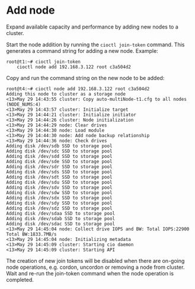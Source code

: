 # Add node

Expand available capacity and performance by adding new nodes to a cluster. 

Start the node addition by running the `cioctl join-token` command. This generates a command string for adding a new node. Example:
```
root@t1:~# cioctl join-token
    cioctl node add 192.168.3.122 root c3a504d2
```

Copy and run the command string on the new node to be added: 
```
root@t4:~# cioctl node add 192.168.3.122 root c3a504d2
Adding this node to cluster as a storage node
<13>May 29 14:43:55 cluster: Copy auto-multiNode-t1.cfg to all nodes (NODE_NUMS:4)
<13>May 29 14:43:57 cluster: Initialize target
<13>May 29 14:44:21 cluster: Initialize initiator
<13>May 29 14:44:26 cluster: Node initialization
<13>May 29 14:44:29 node: Clear drives
<13>May 29 14:44:30 node: Load module
<13>May 29 14:44:30 node: Add node backup relationship
<13>May 29 14:44:36 node: Check drives
Adding disk /dev/sdb SSD to storage pool
Adding disk /dev/sdc SSD to storage pool
Adding disk /dev/sdd SSD to storage pool
Adding disk /dev/sde SSD to storage pool
Adding disk /dev/sdr SSD to storage pool
Adding disk /dev/sds SSD to storage pool
Adding disk /dev/sdt SSD to storage pool
Adding disk /dev/sdu SSD to storage pool
Adding disk /dev/sdv SSD to storage pool
Adding disk /dev/sdw SSD to storage pool
Adding disk /dev/sdx SSD to storage pool
Adding disk /dev/sdy SSD to storage pool
Adding disk /dev/sdz SSD to storage pool
Adding disk /dev/sdaa SSD to storage pool
Adding disk /dev/sdab SSD to storage pool
Adding disk /dev/sdac SSD to storage pool
<13>May 29 14:45:04 node: Collect drive IOPS and BW: Total IOPS:22900  Total BW:1833.7MB/s
<13>May 29 14:45:04 node: Initializing metadata
<13>May 29 14:45:09 cluster: Starting cio daemon
<13>May 29 14:45:09 cluster: Starting API
```

The creation of new join tokens will be disabled when there are on-going node operations, e.g. cordon, uncordon or removing a node from cluster. Wait and re-run the join-token command when the node operation is completed.


